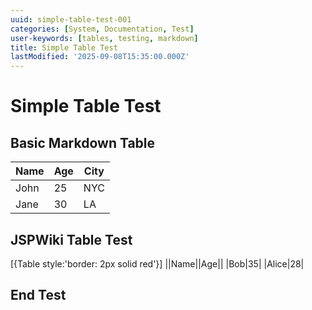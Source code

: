 ```yaml
---
uuid: simple-table-test-001
categories: [System, Documentation, Test]
user-keywords: [tables, testing, markdown]
title: Simple Table Test
lastModified: '2025-09-08T15:35:00.000Z'
---
```

# Simple Table Test

## Basic Markdown Table

| Name | Age | City |
|------|-----|------|
| John | 25  | NYC  |
| Jane | 30  | LA   |

## JSPWiki Table Test

[{Table style:'border: 2px solid red'}]
||Name||Age||
|Bob|35|
|Alice|28|

## End Test
